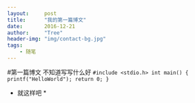 ```yaml
---
layout:     post
title:      "我的第一篇博文"
date:       2016-12-21
author:     "Tree"
header-img: "img/contact-bg.jpg"
tags:
    - 随笔
---
```


#第一篇博文
不知道写写什么好
`#include <stdio.h>
int main()
{
	printf("HelloWorld");
	return 0;
}`

* 就这样吧 *
